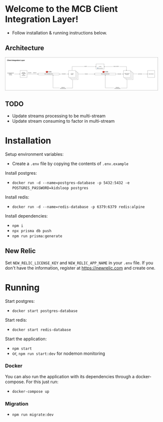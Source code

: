 # Welcome to the MCB Client Integration Layer!

- Follow installation & running instructions below.

## Architecture

![architecture](diagrams/architecture.png)

## TODO

- Update streams processing to be multi-stream
- Update stream consuming to factor in multi-stream

# Installation

Setup environment variables:

- Create a `.env` file by copying the contents of `.env.example`

Install postgres:

- `docker run -d --name=postgres-database -p 5432:5432 -e POSTGRES_PASSWORD=kidsloop postgres`

Install redis:

- `docker run -d --name=redis-database -p 6379:6379 redis:alpine`

Install dependencies:

- `npm i`
- `npx prisma db push`
- `npm run prisma:generate`

## New Relic

Set `NEW_RELIC_LICENSE_KEY` and `NEW_RELIC_APP_NAME` in your `.env` file. If you don't have the information, register at https://newrelic.com and create one.

# Running

Start postgres:

- `docker start postgres-database`

Start redis:

- `docker start redis-database`

Start the application:

- `npm start`
- or, `npm run start:dev` for nodemon monitoring

### Docker

You can also run the application with its dependencies through a docker-compose. For this just run:

- `docker-compose up`

### Migration

- `npm run migrate:dev`
